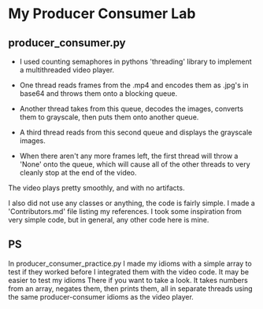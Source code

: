 # My Producer Consumer Lab
## producer_consumer.py

* I used counting semaphores in pythons 'threading' library to implement a multithreaded 
video player. 

* One thread reads frames from the .mp4 and encodes them as .jpg's in base64
and throws them onto a blocking queue. 

* Another thread takes from this queue, decodes the images, converts them to grayscale,
then puts them onto another queue. 

* A third thread reads from this second queue and displays the grayscale images.

* When there aren't any more frames left, the first thread will throw a 'None' onto the queue,
which will cause all of the other threads to very cleanly stop at the end of the video.

The video plays pretty smoothly, and with no artifacts. 

I also did not use any classes or anything, the code is fairly simple.
I made a 'Contributors.md' file listing my references. I took some inspiration from
very simple code, but in general, any other code here is mine. 

## PS
In producer_consumer_practice.py I made my idioms with a simple array to test if they
worked before I integrated them with the video code. It may be easier to test my idioms
There if you want to take a look. It takes numbers from an array, negates them, then prints 
them, all in separate threads using the same producer-consumer idioms as the video 
player. 



